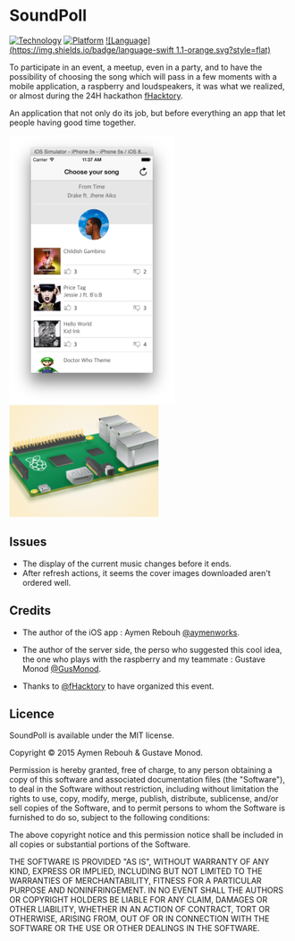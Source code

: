 SoundPoll
========
[![Technology](https://img.shields.io/badge/hardware-raspberryB+-lightgrey.svg?style=flat)](http://www.raspberrypi.org/products/model-b-plus/)
[![Platform](https://img.shields.io/badge/iOS-7.0%2B-blue.svg?style=flat)](https://developer.apple.com/iphone/index.action)
[![Language](https://img.shields.io/badge/language-swift 1.1-orange.svg?style=flat)](https://developer.apple.com/swift)

To participate in an event, a meetup, even in a party, and to have the possibility of choosing the song which will pass in a few moments with a mobile application, a raspberry and loudspeakers, it was what we realized, or almost during the 24H hackathon [fHacktory](https://www.linkedin.com/company/3299824?trk=prof-exp-company-name). 

An application that not only do its job, but before everything an app that let people having good time together.

<img src="./screenshots/SoundPoll.png" height="480px" text-align=center alt="The home view">
<img src="./screenshots/raspberry.png" height="200px" margin-top=20px text-align=center alt="A raspberry B+">


## Issues

- The display of the current music changes before it ends.
- After refresh actions, it seems the cover images downloaded aren't ordered well.

## Credits

- The author of the iOS app : Aymen Rebouh [@aymenworks](http://twitter.com/aymenworks).

- The author of the server side, the perso who suggested this cool idea, the one who plays with the raspberry and my teammate : Gustave Monod [@GusMonod](https://github.com/GusMonod).
- Thanks to [@fHacktory](https://github.com/fhacktory) to have organized this event.

## Licence

SoundPoll is available under the MIT license.

Copyright © 2015 Aymen Rebouh & Gustave Monod.

Permission is hereby granted, free of charge, to any person obtaining a copy of this software and associated documentation files (the "Software"), to deal in the Software without restriction, including without limitation the rights to use, copy, modify, merge, publish, distribute, sublicense, and/or sell copies of the Software, and to permit persons to whom the Software is furnished to do so, subject to the following conditions:

The above copyright notice and this permission notice shall be included in all copies or substantial portions of the Software.

THE SOFTWARE IS PROVIDED "AS IS", WITHOUT WARRANTY OF ANY KIND, EXPRESS OR IMPLIED, INCLUDING BUT NOT LIMITED TO THE WARRANTIES OF MERCHANTABILITY, FITNESS FOR A PARTICULAR PURPOSE AND NONINFRINGEMENT. IN NO EVENT SHALL THE AUTHORS OR COPYRIGHT HOLDERS BE LIABLE FOR ANY CLAIM, DAMAGES OR OTHER LIABILITY, WHETHER IN AN ACTION OF CONTRACT, TORT OR OTHERWISE, ARISING FROM, OUT OF OR IN CONNECTION WITH THE SOFTWARE OR THE USE OR OTHER DEALINGS IN THE SOFTWARE.
